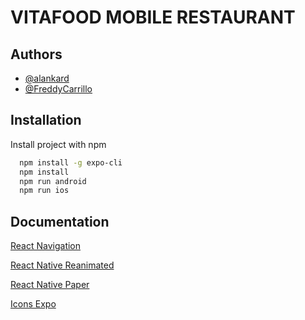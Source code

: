
# VITAFOOD MOBILE RESTAURANT

## Authors

- [@alankard](https://www.github.com/alankard)
- [@FreddyCarrillo](https://www.github.com/FreddyCarrillo)

## Installation

Install project with npm

```bash
  npm install -g expo-cli
  npm install
  npm run android
  npm run ios
```
    
## Documentation

[React Navigation](https://reactnavigation.org/)

[React Native Reanimated](https://docs.swmansion.com/react-native-reanimated/)

[React Native Paper](https://reactnativepaper.com/)

[Icons Expo](https://icons.expo.fyi/Index)
